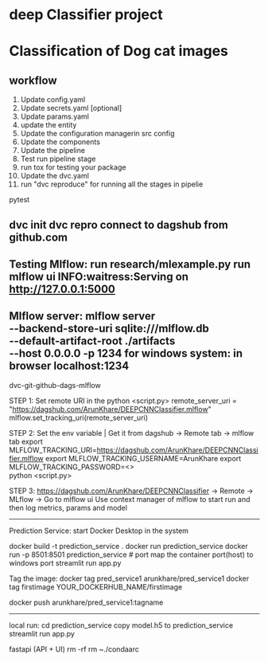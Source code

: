 # deep Classifier project
# Classification of Dog cat images

## workflow

1. Update config.yaml
2. Update secrets.yaml [optional]
3. Update params.yaml
4. update the entity
5. Update the configuration managerin src config
6. Update the components
7. Update the pipeline
8. Test run pipeline stage
9. run tox for testing your package
10. Update the dvc.yaml
11. run "dvc reproduce" for running all the stages in pipelie

pytest 

dvc init
dvc repro
connect to dagshub from github.com
---------------------------------------------------------------
Testing Mlflow:
run research/mlexample.py
run mlflow ui
INFO:waitress:Serving on http://127.0.0.1:5000
--------------------------------------------
Mlflow server:
mlflow server \
--backend-store-uri sqlite:///mlflow.db \
--default-artifact-root ./artifacts \
--host 0.0.0.0 -p 1234
for windows system:
in browser localhost:1234
----------------------------------------------
dvc-git-github-dags-mlflow


STEP 1: Set remote URI in the python <script.py>
remote_server_uri = "https://dagshub.com/ArunKhare/DEEPCNNClassifier.mlflow"
mlflow.set_tracking_uri(remote_server_uri)

STEP 2: Set the env variable | Get it from dagshub -> Remote tab -> mlflow tab
export MLFLOW_TRACKING_URI=https://dagshub.com/ArunKhare/DEEPCNNClassifier.mlflow
export MLFLOW_TRACKING_USERNAME=ArunKhare
export MLFLOW_TRACKING_PASSWORD=<> \
python <script.py>

STEP 3: https://dagshub.com/ArunKhare/DEEPCNNClassifier -> Remote -> MLflow -> Go to mlflow ui
Use context manager of mlflow to start run and then log metrics, params and model

------------------------------------------------------------
Prediction Service:
start Docker Desktop in the system

docker build -t prediction_service .
docker run prediction_service
docker run -p 8501:8501 prediction_service # port map the container port(host) to windows port
streamlit run app.py
<!-- Push to docker hub -->
Tag the image:
docker tag pred_service1 arunkhare/pred_service1
docker tag firstimage YOUR_DOCKERHUB_NAME/firstimage

docker push arunkhare/pred_service1:tagname

----------------------------------------------------------------
local run: 
cd prediction_service
copy model.h5 to prediction_service
streamlit run app.py

fastapi (API + UI)
rm -rf
rm ~./condaarc
